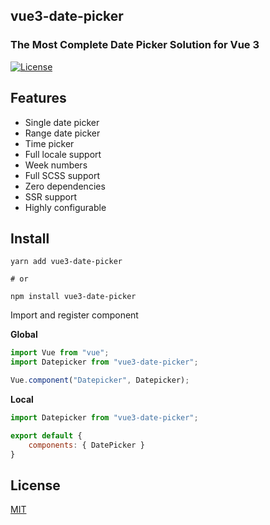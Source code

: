 ## vue3-date-picker


### The Most Complete Date Picker Solution for Vue 3

<a href="https://github.com/roll-ui/roll-ui/blob/main/LICENSE">
    <img src="https://img.shields.io/apm/l/atomic-design-ui.svg" alt="License" />
</a>


## Features

- Single date picker
- Range date picker
- Time picker
- Full locale support
- Week numbers
- Full SCSS support
- Zero dependencies
- SSR support
- Highly configurable

## Install

```shell
yarn add vue3-date-picker

# or

npm install vue3-date-picker
```

Import and register component

**Global**

```js
import Vue from "vue";
import Datepicker from "vue3-date-picker";

Vue.component("Datepicker", Datepicker);
```

**Local**

```js
import Datepicker from "vue3-date-picker";

export default {
    components: { DatePicker }
}
```

## License

[MIT](https://github.com/Vuepic/vue3-date-picker/blob/master/LICENSE)
